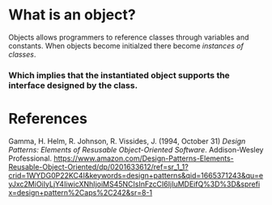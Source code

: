 # What is an object? 

Objects allows programmers to reference 
classes through variables and constants. 
When objects become initialzed there 
become *instances of classes*. 

### Which implies that the instantiated object supports the interface designed by the class. 

# References 
Gamma, H. Helm, R. Johnson, R. Vissides, J. (1994, October 31) *Design Patterns: Elements of Resusable Object-Oriented Software*. Addison-Wesley Professional. <https://www.amazon.com/Design-Patterns-Elements-Reusable-Object-Oriented/dp/0201633612/ref=sr_1_1?crid=1WYDG0P22KC4I&keywords=design+patterns&qid=1665371243&qu=eyJxc2MiOiIyLjY4IiwicXNhIjoiMS45NCIsInFzcCI6IjIuMDEifQ%3D%3D&sprefix=design+pattern%2Caps%2C242&sr=8-1> 
